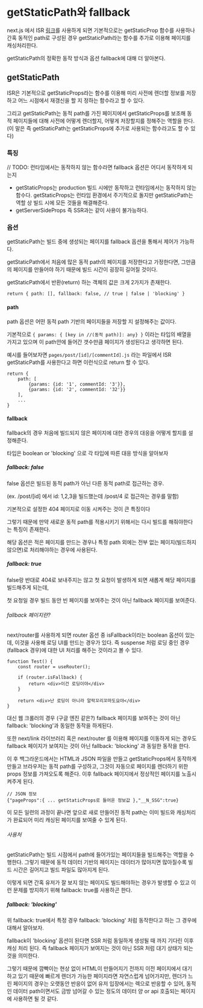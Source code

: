 # getStaticPath와 fallback

next.js 에서 ISR [링크](https://github.com/goldfrosch/TIL/tree/main/nextjs/side-rendering#isr)를 사용하게 되면 기본적으로는 getStaticProp 함수를 사용하나 간혹 동적인 path로 구성된 경우 getStaticPath라는 함수를 추가로 이용해 페이지를 캐싱처리한다.

getStaticPath의 정확한 동작 방식과 옵션 fallback에 대해 더 알아본다.

## getStaticPath

ISR은 기본적으로 getStaticProps라는 함수를 이용해 미리 사전에 렌더할 정보를 저장하고 어느 시점에서 재갱신을 할 지 정하는 함수라고 할 수 있다.

그리고 getStaticPath는 동적 path를 가진 페이지에서 getStaticProps를 보조해 동적 페이지들에 대해 사전에 어떻게 렌더할지, 어떻게 저장할지를 정해주는 역할을 한다. (이 말은 즉 getStaticPath는 getStaticProps에 추가로 사용되는 함수라고도 할 수 있다)

### 특징

// TODO: 런타임에서는 동작하지 않는 함수라면 fallback 옵션은 어디서 동작하게 되는지

- getStaticProps는 production 빌드 시에만 동작하고 런타임에서는 동작하지 않는 함수다. getStaticProps는 런타임 환경에서 주기적으로 돌지만 getStaticPath는 역할 상 빌드 시에 모든 것들을 해결해준다.
- getServerSideProps 즉 SSR과는 같이 사용이 불가능하다.

### 옵션

getStaticPath는 빌드 중에 생성되는 페이지를 fallback 옵션을 통해서 제어가 가능하다.

getStaticPath에서 처음에 많은 동적 path의 페이지를 저장한다고 가정한다면, 그만큼의 페이지를 만들어야 하기 때문에 빌드 시간이 굉장히 길어질 것이다.

getStaticPath에서 반환(return) 하는 객체의 값은 크게 2가지가 존재한다.

```
return { path: [], fallback: false, // true | false | 'blocking' }
```

#### path

path 옵션은 어떤 동적 path 기반의 페이지들을 저장할 지 설정해주는 값이다.

기본적으로 `{ params: { [key in //(동적 path)]: any} }` 이라는 타입의 배열을 가지고 있으며 이 path안에 들어간 갯수만큼 페이지가 생성된다고 생각하면 된다.

예시를 들어보자면 `pages/post/[id]/[commentId].js` 라는 파일에서 ISR getStaticPath를 사용한다고 하면 이런식으로 return 할 수 있다.

```
return {
    path: [
        {params: {id: '1', commentId: '3'}},
        {params: {id: '2', commentId: '32'}}
    ],
    ...
}
```

#### fallback

fallback의 경우 처음에 빌드되지 않은 페이지에 대한 경우의 대응을 어떻게 할지를 설정해준다.

타입은 boolean or 'blocking' 으로 각 타입에 따른 대응 방식을 알아보자

##### fallback: false

false 옵션은 빌드된 동적 path가 아닌 다른 동적 path로 접근하는 경우.

(ex. /post/[id] 에서 id: 1,2,3을 빌드했는데 /post/4 로 접근하는 경우를 말함)

기본적으로 설정한 404 페이지로 이동 시켜주는 것이 큰 특징이다

그렇기 때문에 만약 새로운 동적 path를 적용시키기 위해서는 다시 빌드를 해줘야한다는 특징이 존재한다.

해당 옵션은 적은 페이지를 만드는 경우나 특정 path 외에는 전부 없는 페이지(빌드하지 않으면)로 처리해야하는 경우에 사용된다.

##### fallback: true

false랑 반대로 404로 보내주지는 않고 첫 요청이 발생하게 되면 새롭게 해당 페이지를 빌드해주게 되는데,

첫 요청일 경우 빌드 동안 빈 페이지를 보여주는 것이 아닌 fallback 페이지를 보여준다.

###### fallback 페이지란?

next/router를 사용하게 되면 router 옵션 중 isFallback이라는 boolean 옵션이 있는데, 이것을 사용해 로딩 UI를 만드는 경우가 있다. 즉 suspense 처럼 로딩 중인 경우(fallback 경우)에 대한 UI 처리를 해주는 것이라고 볼 수 있다.

```
function Test() {
    const router = useRouter();

    if (router.isFallback) {
        return <div>이건 로딩이야</div>
    }

    return <div>난 로딩이 아니라 알락꼬리꼬마도요야</div>
}
```

대신 웹 크롤러의 경우 (구글 엔진 같은?) fallback 페이지를 보여주는 것이 아닌 fallback: 'blocking'과 동일한 동작을 하게된다.

또한 next/link 라이브러리 혹은 next/router 를 이용해 페이지를 이동하게 되는 경우도 fallback 페이지가 보여지는 것이 아닌 fallback: 'blocking' 과 동일한 동작을 한다.

이 후 백그라운드에서는 HTML과 JSON 파일을 만들고 getStaticProps에서 동작하게 만들고 브라우저는 동적 path를 구성하고, 그것이 자동으로 페이지를 렌더하기 위한 props 정보를 가져오도록 해준다. 이후 fallback 페이지에서 정상적인 페이지를 노출시켜주게 된다.

```
// JSON 정보
{"pageProps":{ ... getStaticProps로 들어온 정보값 },"__N_SSG":true}
```

이 모든 일련의 과정이 끝나면 앞으로 새로 만들어진 동적 path는 이미 빌드와 캐싱처리가 완료되어 미리 캐싱된 페이지를 보여줄 수 있게 된다.

###### 사용처

getStaticPath는 빌드 시점에서 path에 들어가있는 페이지들을 빌드해주는 역할을 수행한다. 그렇기 때문에 동적 데이터 기반의 페이지는 데이터가 많아지면 많아질수록 빌드 시간은 길어지고 빌드 파일도 많아지게 된다.

이렇게 되면 간혹 유저가 잘 보지 않는 페이지도 빌드해야하는 경우가 발생할 수 있고 이런 문제를 방지하기 위해 fallback: true를 사용하곤 한다.

##### fallback: 'blocking'

위 fallback: true에서 특정 경우 fallback: 'blocking' 처럼 동작한다고 하는 그 경우에 대해서 알아보자.

fallback이 'blocking' 옵션이 된다면 SSR 처럼 동일하게 생성될 때 까지 기다린 이후 캐싱 처리 된다. 즉 fallback 페이지가 보여지는 것이 아닌 SSR 처럼 대기 상태가 되는 것을 의미한다.

그렇기 때문에 깜빡이는 현상 없이 HTML이 만들어지기 전까지 이전 페이지에서 대기하고 있기 때문에 빠르게 렌더가 가능한 페이지라면 자연스럽게 넘어가지만, 렌더가 느린 페이지의 경우는 오랫동안 반응이 없어 유저 입장에서는 렉으로 반응할 수 있어, 동적인 데이터 path이면서도 금방 넘어갈 수 있는 정도의 데이터 양 or api 호출되는 페이지에 사용하면 될 것 같다.
